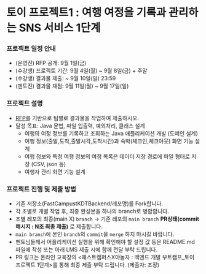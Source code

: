 # 토이 프로젝트1 : 여행 여정을 기록과 관리하는 SNS 서비스 1단계

### 프로젝트 일정 안내
- (운영진) RFP 공개: 9월 1일(금)
- (수강생) 프로젝트 기간: 9월 4일(월) ~ 9월 8일(금) + 주말
- (수강생) 결과물 제출: ~ 9월 10일(일) 23:59
- (멘토진) 결과물 채점: 9월 11일(월) ~ 9월 17일(일)

### 프로젝트 설명
- [RFP]()를 기반으로 팀별로 결과물을 작업하여 제출하시오. 
- 달성 목표: Java 문법, 파일 입출력, 예외처리, 클래스 설계
  - 여행의 여정 정보를 기록하고 조회하는 Java 애플리케이션 개발 (도메인 설계)
  - 여행 정보(출발,도착,출발시각,도착시간)과 숙박(체크인,체크아웃) 화면 기능 설계 			
  - 여행 정보와 특정 여행 정보의 여정 목록은 데이터 저장 경로에 파일 형태로 저장 (CSV, json 등)
  - 여행자 관리 화면 기능 설계 			

### 프로젝트 진행 및 제출 방법
- 기존 저장소(FastCampustKDTBackend/레포명)를 Fork합니다.
- 각 조별로 개별 작업 후, 최종 완성본을 하나의 branch로 병합합니다.
- 조별 레포의 최종(main X) `branch` -> 기존 레포의 `main branch` **PR상태(commit 메시지 : N조 최종 제출)** 로 제출합니다.
- `main branch`에 본인 `branch`의 `commit`을 `merge` 하지 마시길 바랍니다.
- 멘토님들께서 어플리케이션 실행을 위해 확인해야 할 설정 값 등은 README.md 파일에 작성 또는 아래 LMS 제출 시에 함께 전달 부탁 드립니다. 
- PR 링크는 온라인 교육장의 <패스트캠퍼스X야놀자 : 백엔드 개발 부트캠프_토이 프로젝트 1단계>를 통해 최종 제출 부탁 드립니다. (제출자: 조장) 

